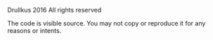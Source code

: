 Drullkus 2016 All rights reserved

The code is visible source. You may not copy or reproduce it for any reasons or intents.